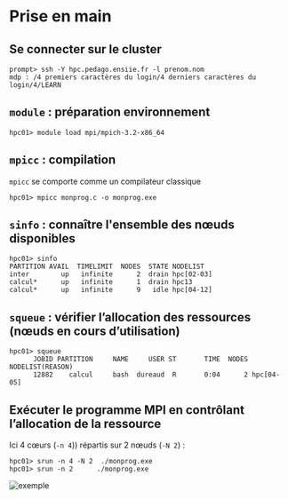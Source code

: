 # Prise en main

## Se connecter sur le cluster
```
prompt> ssh -Y hpc.pedago.ensiie.fr -l prenom.nom
mdp : /4 premiers caractères du login/4 derniers caractères du login/4/LEARN
```

## `module` : préparation environnement
```
hpc01> module load mpi/mpich-3.2-x86_64
```

## `mpicc` : compilation 
`mpicc` se comporte comme un compilateur classique
```
hpc01> mpicc monprog.c -o monprog.exe
```

## `sinfo` : connaître l'ensemble des nœuds disponibles
```
hpc01> sinfo
PARTITION AVAIL  TIMELIMIT  NODES  STATE NODELIST
inter        up   infinite      2  drain hpc[02-03]
calcul*      up   infinite      1  drain hpc13
calcul*      up   infinite      9   idle hpc[04-12]
```

## `squeue` : vérifier l’allocation des ressources (nœuds en cours d’utilisation)
```
hpc01> squeue
      JOBID PARTITION     NAME     USER ST       TIME  NODES NODELIST(REASON)
      12882    calcul     bash  dureaud  R       0:04      2 hpc[04-05]
```

## Exécuter le programme MPI en contrôlant l’allocation de la ressource 
Ici 4 cœurs (`-n 4`)) répartis sur 2 nœuds (`-N 2`) :
```
hpc01> srun -n 4 -N 2  ./monprog.exe
hpc01> srun -n 2      ./monprog.exe
```

![exemple](https://github.com/0x14mth3n1ght/MPI/edit/master/td1/td1_mpi_collective/mpi.png)
